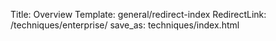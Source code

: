 Title: Overview 
Template: general/redirect-index 
RedirectLink: /techniques/enterprise/ 
save_as: techniques/index.html 
